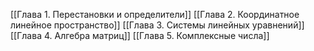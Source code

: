 [[Глава 1. Перестановки и определители]]
[[Глава 2. Координатное линейное пространство]]
[[Глава 3. Системы линейных уравнений]]
[[Глава 4. Алгебра матриц]]
[[Глава 5. Комплексные числа]]
